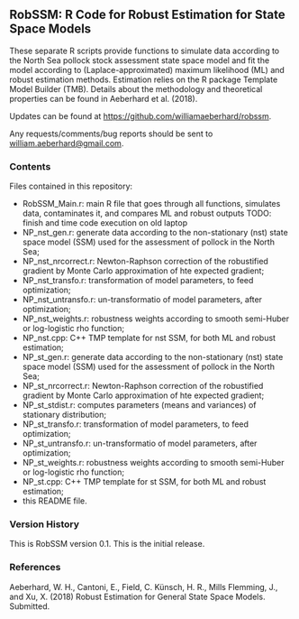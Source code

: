 RobSSM: R Code for Robust Estimation for State Space Models
-----------------------------------------------------------

These separate R scripts provide functions to simulate data according to the North Sea pollock stock assessment state space model and fit the model according to (Laplace-approximated) maximum likelihood (ML) and robust estimation methods. Estimation relies on the R package Template Model Builder (TMB). Details about the methodology and theoretical properties can be found in Aeberhard et al. (2018).

Updates can be found at https://github.com/williamaeberhard/robssm.

Any requests/comments/bug reports should be sent to william.aeberhard@gmail.com.

### Contents

Files contained in this repository:

* RobSSM_Main.r: main R file that goes through all functions, simulates data, contaminates it, and compares ML and robust outputs TODO: finish and time code execution on old laptop
* NP_nst_gen.r: generate data according to the non-stationary (nst) state space model (SSM) used for the assessment of pollock in the North Sea;
* NP_nst_nrcorrect.r: Newton-Raphson correction of the robustified gradient by Monte Carlo approximation of hte expected gradient;
* NP_nst_transfo.r: transformation of model parameters, to feed optimization;
* NP_nst_untransfo.r: un-transformatio of model parameters, after optimization;
* NP_nst_weights.r: robustness weights according to smooth semi-Huber or log-logistic rho function;
* NP_nst.cpp: C++ TMP template for nst SSM, for both ML and robust estimation;
* NP_st_gen.r: generate data according to the non-stationary (nst) state space model (SSM) used for the assessment of pollock in the North Sea;
* NP_st_nrcorrect.r: Newton-Raphson correction of the robustified gradient by Monte Carlo approximation of hte expected gradient;
* NP_st_stdist.r: computes parameters (means and variances) of stationary distribution;
* NP_st_transfo.r: transformation of model parameters, to feed optimization;
* NP_st_untransfo.r: un-transformatio of model parameters, after optimization;
* NP_st_weights.r: robustness weights according to smooth semi-Huber or log-logistic rho function;
* NP_st.cpp: C++ TMP template for st SSM, for both ML and robust estimation;
* this README file.

### Version History

This is RobSSM version 0.1. This is the initial release.

### References

Aeberhard, W. H., Cantoni, E., Field, C. Künsch, H. R., Mills Flemming, J., and Xu, X. (2018) Robust Estimation for General State Space Models. Submitted.



